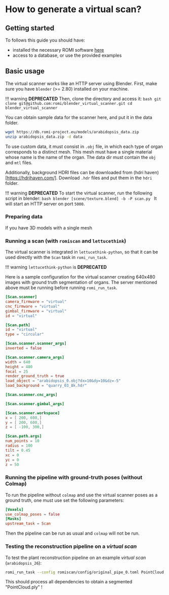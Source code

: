 How to generate a virtual scan?
===

## Getting started

To follows this guide you should have:

* installed the necessary ROMI software [here](../install/virtual_plant_setup.md)
* access to a database, or use the provided examples


## Basic usage

The virtual scanner works like an HTTP server using Blender.
First, make sure you have `blender` (>= 2.80) installed on your machine.

!!! warning
    **DEPRECATED**
    Then, clone the directory and access it:
    ```bash
    git clone git@github.com:romi/blender_virtual_scanner.git
    cd blender_virtual_scanner
    ```

You can obtain sample data for the scanner here, and put it in the data folder.
```bash
wget https://db.romi-project.eu/models/arabidopsis_data.zip
unzip arabidopsis_data.zip -d data
```

To use custom data, it must consist in `.obj` file, in which each type of organ corresponds to a distinct mesh.
This mesh must have a single material whose name is the name of the organ.
The data dir must contain the `obj` and `mtl` files.

Additionally, background HDRI files can be downloaded from (hdri haven)[https://hdrihaven.com/].
Download `.hdr` files and put them in the `hdri` folder.

!!! warning
    **DEPRECATED**
    To start the virtual scanner, run the following script in blender:
    ```bash
    blender [scene/texture.blend] -b -P scan.py
    ```
    It will start an HTTP server on port `5000`.

### Preparing data
If you have 3D models with a single mesh

### Running a scan (with `romiscan` and `lettucethink`)

The virtual scanner is integrated in `lettucethink-python`, so that it can be used directly with the `Scan` task in `romi_run_task`.

!!! warning
    `lettucethink-python` is **DEPRECATED**

Here is a sample configuration for the virtual scanner creating 640x480 images with ground truth segmentation of organs.
The server mentioned above must be running before running `romi_run_task`.

```toml
[Scan.scanner]
camera_firmware = "virtual"
cnc_firmware = "virtual"
gimbal_firmware = "virtual"
id = "virtual"

[Scan.path]
id = "virtual"
type = "circular"

[Scan.scanner.scanner_args]
inverted = false

[Scan.scanner.camera_args]
width = 640
height = 480
focal = 25
render_ground_truth = true
load_object = "arabidopsis_0.obj?dx=10&dy=10&dz=-5"
load_background = "quarry_03_8k.hdr"

[Scan.scanner.cnc_args]

[Scan.scanner.gimbal_args]

[Scan.scanner.workspace]
x = [ 200, 600,]
y = [ 200, 600,]
z = [ -100, 300,]

[Scan.path.args]
num_points = 10
radius = 100
tilt = 0.45
xc = 0
yc = 0
z = 50
```

### Running the pipeline with ground-truth poses (without Colmap)
To run the pipeline without `colmap` and use the virtual scanner poses as a ground
truth, one must use set the following parameters:

```toml
[Voxels]
use_colmap_poses = false
[Masks]
upstream_task = Scan
```

Then the pipeline can be run as usual and `colmap` will not be run.


### Testing the reconstruction pipeline on a _virtual scan_

To test the plant reconstruction pipeline on an example _virtual scan_ (`arabidopsis_26`):
```bash
romi_run_task --config romiscan/config/original_pipe_0.toml PointCloud integration_tests/arabidopsis_26 --local-scheduler
```
This should process all dependencies to obtain a segmented "PointCloud.ply" !
